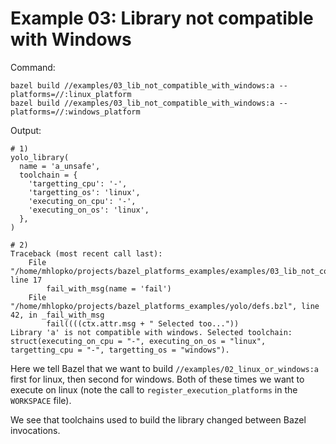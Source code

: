 # Example 03: Library not compatible with Windows

Command:

```
bazel build //examples/03_lib_not_compatible_with_windows:a --platforms=//:linux_platform
bazel build //examples/03_lib_not_compatible_with_windows:a --platforms=//:windows_platform
```

Output:

```
# 1)
yolo_library(
  name = 'a_unsafe',
  toolchain = {
    'targetting_cpu': '-',
    'targetting_os': 'linux',
    'executing_on_cpu': '-',
    'executing_on_os': 'linux',
  },
)

# 2)
Traceback (most recent call last):
	File "/home/mhlopko/projects/bazel_platforms_examples/examples/03_lib_not_compatible_with_windows/BUILD", line 17
		fail_with_msg(name = 'fail')
	File "/home/mhlopko/projects/bazel_platforms_examples/yolo/defs.bzl", line 42, in _fail_with_msg
		fail((((ctx.attr.msg + " Selected too..."))
Library 'a' is not compatible with windows. Selected toolchain: struct(executing_on_cpu = "-", executing_on_os = "linux", targetting_cpu = "-", targetting_os = "windows").
```

Here we tell Bazel that we want to build `//examples/02_linux_or_windows:a`
first for linux, then second for windows. Both of these times we want to execute
on linux (note the call to `register_execution_platforms` in the `WORKSPACE`
file).

We see that toolchains used to build the library changed between Bazel
invocations.
